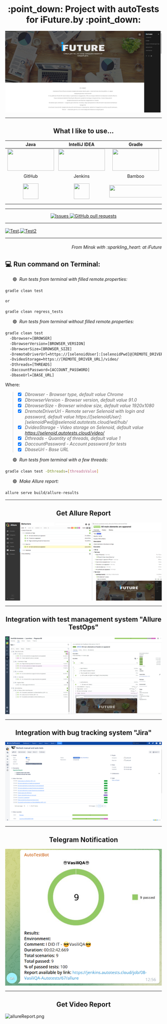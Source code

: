<h1 align="center">:point_down: Project with autoTests for iFuture.by :point_down:</h1>

![iFuture.png](src/test/resources/images/iFuture.png)

___
<h2 align="center">What I like to use...</h2>

| Java | IntelliJ IDEA | Gradle | Maven | Junit5 | Selenide | Cucumber |
|:------:|:----:|:----:|:------:|:------:|:------:|:------:|
| <img src="https://github.com/Vasili888-QA/Vasili888-QA/blob/master/images/java.png" width="150" height="70"> | <img src="https://github.com/Vasili888-QA/Vasili888-QA/blob/master/images/IntelliJ-IDEA.png" width="150" height="70"> | <img src="https://github.com/Vasili888-QA/Vasili888-QA/blob/master/images/Gradle.png" width="150" height="70"> | <img src="https://github.com/Vasili888-QA/Vasili888-QA/blob/master/images/maven.png" width="150" height="70"> | <img src="https://github.com/Vasili888-QA/Vasili888-QA/blob/master/images/junit.png" width="150" height="70"> | <img src="https://github.com/Vasili888-QA/Vasili888-QA/blob/master/images/Selenide.jfif" width="150" height="70"> | <img src="https://github.com/Vasili888-QA/Vasili888-QA/blob/master/images/cucumber.jpg" width="150" height="70"> |
| GitHub | Jenkins | Bamboo | Selenoid | Allure Report | Allure TestOps | Jira |
| <img src="https://github.com/Vasili888-QA/Vasili888-QA/blob/master/images/logo/Github.png" width="50" height="50"> | <img src="https://github.com/Vasili888-QA/Vasili888-QA/blob/master/images/logo/Jenkins.png" width="50" height="50"> | <img src="https://github.com/Vasili888-QA/Vasili888-QA/blob/master/images/bamboo.png" width="170" height="40"> | <img src="https://github.com/Vasili888-QA/Vasili888-QA/blob/master/images/logo/Selenoid.png" width="70" height="70"> | <img src="https://github.com/Vasili888-QA/Vasili888-QA/blob/master/images/logo/Allure_Report.png" width="70" height="70"> | <img src="https://github.com/Vasili888-QA/Vasili888-QA/blob/master/images/logo/AllureTestOps.png" width="70" height="70"> | <img src="https://github.com/Vasili888-QA/Vasili888-QA/blob/master/images/logo/Jira.png" width="70" height="70"> |


---


  <p align="center">
    <a href="https://github.com/Vasili888-QA/Vasili888-QA/issues">
      <img alt="Issues" src="https://img.shields.io/github/issues/Vasili888-QA/JUnit5ParameterizeTests?color=e7f90f" />
    </a>
    <a href="https://github.com/Vasili888-QA/Vasili888-QA/pulls">
      <img alt="GitHub pull requests" src="https://img.shields.io/github/issues-pr/Vasili888-QA/JUnit5ParameterizeTests?color=1eed1e" />
    </a>
  </p>

---

<a href="https://github.com/Vasili888-QA/github-readme-stats">
  <img align="center" src="https://github-readme-stats.vercel.app/api/?username=Vasili888-QA&theme=buefy&bg_color=30,abf596,f7f685&title_color=040ec5&text_color=040ec5"  alt="Test"/>
</a>
<a href="https://github-readme-stats.vercel.app/api/top-langs?username=Vasili888-QA&theme=vue&show_icons=true&locale=en&layout=normal">
  <img align="center" src="https://github-readme-stats.vercel.app/api/top-langs?username=Vasili888-QA&theme=vue&show_icons=true&locale=en&layout=normal&bg_color=30,f7f685,abf596&title_color=040ec5&text_color=040ec5"  alt="Test2"/>
</a>

___
<h6 align="right">From Minsk with :sparkling_heart:  at iFuture</h6>


## :computer: Run command on Terminal:

&nbsp;&nbsp;&nbsp;&nbsp;&nbsp;&nbsp;:green_circle:&nbsp;&nbsp;*Run tests from terminal with filled remote.properties:*

```bash
gradle clean test

or 

gradle clean regress_tests
```

&nbsp;&nbsp;&nbsp;&nbsp;&nbsp;&nbsp;:green_circle:&nbsp;&nbsp;*Run tests from terminal without filled remote.properties:*

```bash
gradle clean test 
  -Dbrowser=[BROWSER]
  -DbrowserVersion=[BROWSER_VERSION]
  -DbrowserSize=[BROWSER_SIZE]
  -DremoteDriverUrl=https://[selenoidUser]:[selenoidPwd]@[REMOTE_DRIVER_URL]/wd/hub/
  -DvideoStorage=https://[REMOTE_DRIVER_URL]/video/
  -Dthreads=[THREADS]
  -DaccountPassword=[ACCOUNT_PASSWORD]
  -DbaseUrl=[BASE_URL]
```

Where:
>- [x] *Dbrowser - Browser type, default value Chrome*
>- [x] *DbrowserVersion - Browser version, default value 91.0*
>- [x] *DbrowserSize - Browser window size, default value 1920x1080*
>- [x] *DremoteDriverUrl - Remote server Selenoid with login and password, default value https://[selenoidUser]:[selenoidPwd]@selenoid.autotests.cloud/wd/hub/*
>- [x] *DvideoStorage - Video storage on Selenoid, default value https://selenoid.autotests.cloud/video/*
>- [x] *Dthreads - Quantity of threads, default value 1*
>- [x] *DaccountPassword - Account password for tests*
>- [x] *DbaseUrl - Base URL*

&nbsp;&nbsp;&nbsp;&nbsp;&nbsp;&nbsp;:green_circle:&nbsp;&nbsp;*Run tests from terminal with a few threads:*

```bash
gradle clean test -Dthreads=[threadsValue]
```

&nbsp;&nbsp;&nbsp;&nbsp;&nbsp;&nbsp;:green_circle:&nbsp;&nbsp;*Make Allure report:*

```bash
allure serve build/allure-results
```

---
<h2 align="center">Get Allure Report</h2>

![allureReport.png](src/test/resources/images/allureReport.png)

---
<h2 align="center">Integration with test management system "Allure TestOps"</h2>

![allureReport.png](src/test/resources/images/Allure-Test-Ops.jpg)

---
<h2 align="center">Integration with bug tracking system "Jira"</h2>

![allureReport.png](src/test/resources/images/JiraIntegration.png)

---
<h2 align="center">Telegram Notification</h2>

![telegramReport](src/test/resources/images/telegram-Report.png)

---
<h2 align="center">Get Video Report</h2>

![allureReport.png](src/test/resources/images/video2.gif)
